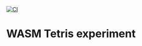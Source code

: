 [![CI](https://github.com/zveroboy/tetris-wasm/actions/workflows/main.yml/badge.svg?branch=master)](https://github.com/zveroboy/tetris-wasm/actions/workflows/main.yml)

# WASM Tetris experiment